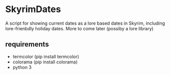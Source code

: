 # SkyrimDates
A script for showing current dates as a lore based dates in Skyrim, including lore-frienbdly holiday dates.
More to come later (possiby a lore library)

## requirements
- termcolor (pip install termcolor)
- colorama (pip install colorama)
- python 3
